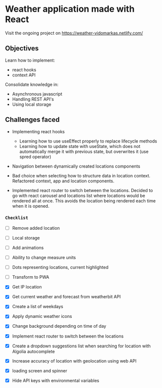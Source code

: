 # Weather application made with React

Visit the ongoing project on https://weather-vidomarkas.netlify.com/

## Objectives
Learn how to implement:<br />
* react hooks
* context API 

Consolidate knowledge in:
* Asynchronous javascript
* Handling REST API's
* Using local storage

## Challenges faced
* Implementing react hooks

   * Learning how to use useEffect properly to replace lifecycle methods
   * Learning how to update state with useState, which does not automatically merge it with previous state, but overwrites it (use spred operator)
* Navigation between dynamically created locations components
* Bad choice when selecting how to structure data in location context. Refactored context, app and location components.
 * Implemented react router to switch between the locations. Decided to go with react carousel and locations list where locations would be rendered all at once. This avoids the location being rendered each time when it is opened.


### `Checklist`

- [ ] Remove added location
- [ ] Local storage
- [ ] Add animations
- [ ] Ability to change measure units
- [ ] Dots representing locations, current highlighted
- [ ] Transform to PWA
- [X] Get IP location
- [X] Get current weather and forecast from weatherbit API
- [X] Create a list of weekdays
- [X] Apply dynamic weather icons
- [X] Change background depending on time of day
- [X] Implement react router to switch between the locations
- [X] Create a dropdown suggestions list when searching for location with Algolia autocomplete
- [X] Increase accuracy of location with geolocation using web API
- [X] loading screen and spinner
- [X] Hide API keys with environmental variables


